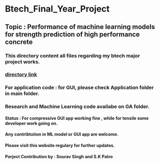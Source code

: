 # Btech_Final_Year_Project

## Topic : Performance of machine learning models for strength prediction of high performance concrete

### This directory content all files regarding my btech major project works.
### [directory link](https://github.com/100ravSingh/Btech_Final_Year_Project)

### For application code : for GUI, please check Application folder in main folder.

### Research and Machine Learning code availabe on GA folder.

#### Status : For compressive GUI app working fine , while for tensile some developer work going on.

#### Any contribtution in ML model or GUI app are welcome.

#### Please visit this website regulary for further updates.


#### Porject Contribution by : Sourav Singh and S.K Patro



